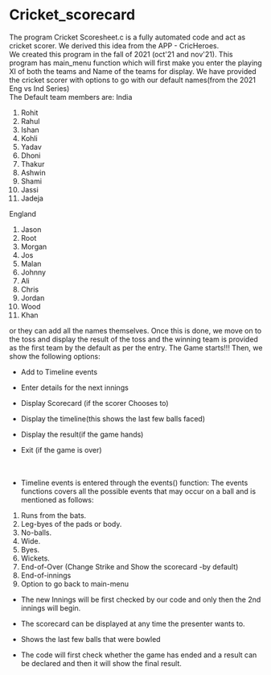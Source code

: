 # Cricket_scorecard

The program Cricket Scoresheet.c is a fully automated code and act as cricket scorer. We derived this idea from the APP - CricHeroes. <br>We created this program in the fall of 2021 (oct'21 and nov'21). This program has main_menu function which will first make you enter the playing XI of both the teams and Name of the teams for display. We have provided the cricket scorer with options to go with our default names(from the 2021 Eng vs Ind Series)<br>
The Default team members are:
India
1. Rohit
2. Rahul
3. Ishan
4. Kohli
5. Yadav
6. Dhoni
7. Thakur
8. Ashwin
9. Shami
10. Jassi
11. Jadeja

England
1. Jason
2. Root
3. Morgan
4. Jos
5. Malan
6. Johnny
7. Ali
8. Chris
9. Jordan
10. Wood
11. Khan


or they can add all the names themselves. Once this is done, we move on to the toss and display the result of the toss and the winning team is provided as the first team by the default as per the entry. The Game starts!!! Then, we show the following options:
- Add to Timeline events
- Enter details for the next innings
- Display Scorecard (if the scorer Chooses to)
- Display the timeline(this shows the last few balls faced)
- Display the result(if the game hands)
- Exit (if the game is over)
<br><br><br>

-  Timeline events is entered through the events() function:
The events functions covers all the possible events that may occur on a ball and is mentioned as follows:
1. Runs from the bats.
2. Leg-byes of the pads or body.
3. No-balls.
4. Wide.
5. Byes.
6. Wickets.
7. End-of-Over (Change Strike and Show the scorecard -by default)
8. End-of-innings
9. Option to go back to main-menu

- The new Innings will be first checked by our code and only then the 2nd innings will begin.

-  The scorecard can be displayed at any time the presenter wants to.

-  Shows the last few balls that were bowled

- The code will first check whether the game has ended and a result can be declared and then it will show the final result.
